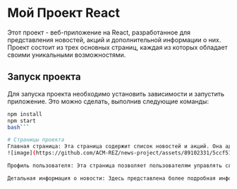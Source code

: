 # Мой Проект React

Этот проект - веб-приложение на React, разработанное для представления новостей, акций и дополнительной информации о них. Проект состоит из трех основных страниц, каждая из которых обладает своими уникальными возможностями.

## Запуск проекта

Для запуска проекта необходимо установить зависимости и запустить приложение. Это можно сделать, выполнив следующие команды:

```bash
npm install
npm start
bash```

# Страницы проекта
Главная страница: Эта страница содержит список новостей и акций. Она адаптирована для отображения на различных устройствах. На этой странице также реализована возможность переключения между вкладками.
![image](https://github.com/ACM-REZ/news-project/assets/89102331/5ccf5131-cafc-42c3-a128-9a7f97cc850e)

Профиль пользователя: Эта страница позволяет пользователям управлять своим профилем. В ней реализована форма с валидацией через Yup и Formik.

Детальная информация о новости: Здесь представлена более подробная информация о выбранной новости. HTML контент стилизуется с использованием generics.css.
